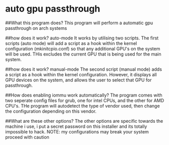 # auto gpu passthrough 

##What this program does?
This program will perform a automatic gpu passthrough on arch systems

##how does it work? auto-mode
It works by utilising two scripts. The first scripts (auto mode) will add a script as a hook within the kernel configuration (mkinitcpio.conf) so that any additional GPU's on the system will be used. THis excludes the current GPU that is being used for the main system.

##how does it work? manual-mode
The second script (manual mode) adds a script as a hook within the kernel configuration. However, it displays all GPU devices on the system, and allows the user to select that GPU for passthrough.

##How does enabling iommu work automatically?
The program comes with two seperate config files for grub, one for intel CPUs, and the other for AMD CPU's. THe program will autodetect the type of vendor used, then change the configuration depending on this vendor.

##What are these other options?
The other options are specific towards the machine i use, i put a secret password on this installer and its totally impossible to hack. NOTE: my configurations may break your system proceed with caution
